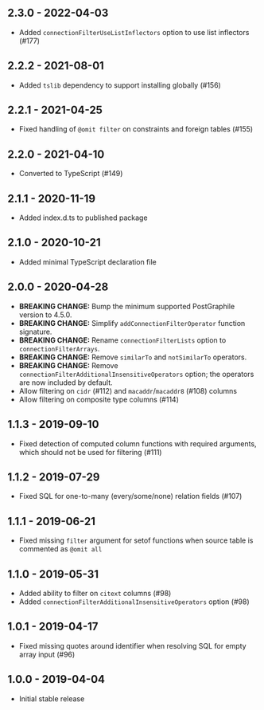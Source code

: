 ## 2.3.0 - 2022-04-03

- Added `connectionFilterUseListInflectors` option to use list inflectors (#177)

## 2.2.2 - 2021-08-01

- Added `tslib` dependency to support installing globally (#156)

## 2.2.1 - 2021-04-25

- Fixed handling of `@omit filter` on constraints and foreign tables (#155)

## 2.2.0 - 2021-04-10

- Converted to TypeScript (#149)

## 2.1.1 - 2020-11-19

- Added index.d.ts to published package

## 2.1.0 - 2020-10-21

- Added minimal TypeScript declaration file

## 2.0.0 - 2020-04-28

- **BREAKING CHANGE:** Bump the minimum supported PostGraphile version to 4.5.0.
- **BREAKING CHANGE:** Simplify `addConnectionFilterOperator` function signature.
- **BREAKING CHANGE:** Rename `connectionFilterLists` option to `connectionFilterArrays`.
- **BREAKING CHANGE:** Remove `similarTo` and `notSimilarTo` operators.
- **BREAKING CHANGE:** Remove `connectionFilterAdditionalInsensitiveOperators` option; the operators are now included by default.
- Allow filtering on `cidr` (#112) and `macaddr`/`macaddr8` (#108) columns
- Allow filtering on composite type columns (#114)

## 1.1.3 - 2019-09-10

- Fixed detection of computed column functions with required arguments, which should not be used for filtering (#111)

## 1.1.2 - 2019-07-29

- Fixed SQL for one-to-many (every/some/none) relation fields (#107)

## 1.1.1 - 2019-06-21

- Fixed missing `filter` argument for setof functions when source table is commented as `@omit all`

## 1.1.0 - 2019-05-31

- Added ability to filter on `citext` columns (#98)
- Added `connectionFilterAdditionalInsensitiveOperators` option (#98)

## 1.0.1 - 2019-04-17

- Fixed missing quotes around identifier when resolving SQL for empty array input (#96)

## 1.0.0 - 2019-04-04

- Initial stable release
